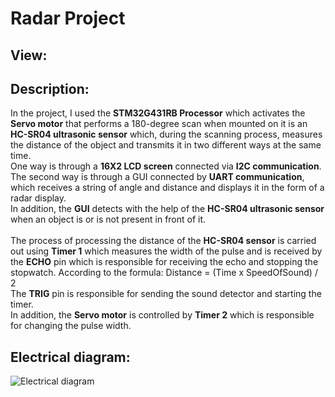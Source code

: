 # Radar Project

## View:

## Description:
In the project, I used the **STM32G431RB Processor** which activates the **Servo motor** that performs a 180-degree scan when mounted on it is an **HC-SR04 ultrasonic sensor** which, during the scanning process, measures the distance of the object and transmits it in two different ways at the same time.<br>
One way is through a **16X2 LCD screen** connected via **I2C communication**.<br>
The second way is through a GUI connected by **UART communication**, which receives a string of angle and distance and displays it in the form of a radar display.<br>
In addition, the **GUI** detects with the help of the **HC-SR04 ultrasonic sensor** when an object is or is not present in front of it.<br>
<br>
The process of processing the distance of the **HC-SR04 sensor** is carried out using **Timer 1** which measures the width of the pulse and is received by the **ECHO** pin which is responsible for receiving the echo and stopping the stopwatch. According to the formula: Distance = (Time x SpeedOfSound) / 2 <br>
The **TRIG** pin is responsible for sending the sound detector and starting the timer.<br>
In addition, the **Servo motor** is controlled by **Timer 2** which is responsible for changing the pulse width.<br>

## Electrical diagram:
![Electrical diagram](https://user-images.githubusercontent.com/96941609/226195805-9b67b911-201d-4230-a40e-2630c4e9acbe.png)
